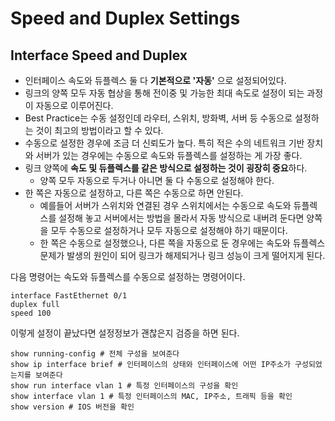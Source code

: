 # Speed and Duplex Settings

## Interface Speed and Duplex

- 인터페이스 속도와 듀플렉스 둘 다 **기본적으로 '자동'** 으로 설정되어있다.
- 링크의 양쪽 모두 자동 협상을 통해 전이중 및 가능한 최대 속도로 설정이 되는 과정이 자동으로 이루어진다.
- Best Practice는 수동 설정인데 라우터, 스위치, 방화벽, 서버 등 수동으로 설정하는 것이 최고의 방법이라고 할 수 있다.
- 수동으로 설정한 경우에 조금 더 신뢰도가 높다. 특히 적은 수의 네트워크 기반 장치와 서버가 있는 경우에는 수동으로 속도와 듀플렉스를 설정하는 게 가장 좋다.
- 링크 양쪽에 **속도 및 듀플렉스를 같은 방식으로 설정하는 것이 굉장히 중요**하다.
	- 양쪽 모두 자동으로 두거나 아니면 둘 다 수동으로 설정해야 한다.
- 한 쪽은 자동으로 설정하고, 다른 쪽은 수동으로 하면 안된다.
	- 예를들어 서버가 스위치와 연결된 경우 스위치에서는 수동으로 속도와 듀플렉스를 설정해 놓고 서버에서는 방법을 몰라서 자동 방식으로 내버려 둔다면 양쪽을 모두 수동으로 설정하거나 모두 자동으로 설정해야 하기 때문이다.
	- 한 쪽은 수동으로 설정했으나, 다른 쪽을 자동으로 둔 경우에는 속도와 듀플렉스 문제가 발생의 원인이 되어 링크가 해제되거나 링크 성능이 크게 떨어지게 된다.

다음 명령어는 속도와 듀플렉스를 수동으로 설정하는 명령어이다.
```shell
interface FastEthernet 0/1
duplex full
speed 100
```

이렇게 설정이 끝났다면 설정정보가 괜찮은지 검증을 하면 된다.
```shell
show running-config # 전체 구성을 보여준다
show ip interface brief # 인터페이스의 상태와 인터페이스에 어떤 IP주소가 구성되었는지를 보여준다
show run interface vlan 1 # 특정 인터페이스의 구성을 확인
show interface vlan 1 # 특정 인터페이스의 MAC, IP주소, 트래픽 등을 확인
show version # IOS 버전을 확인
```
